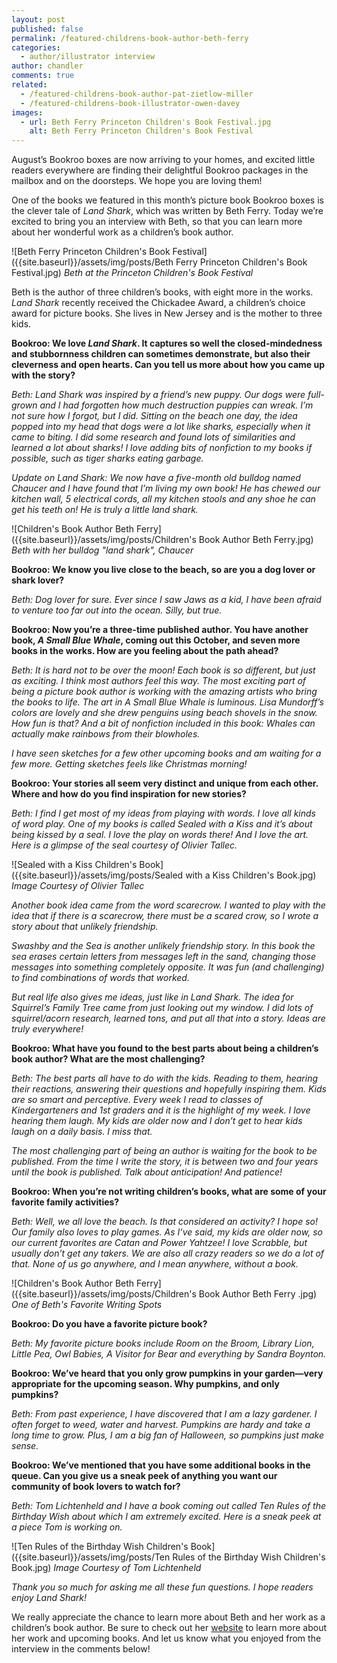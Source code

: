 ```yaml
---
layout: post
published: false
permalink: /featured-childrens-book-author-beth-ferry
categories:
  - author/illustrator interview
author: chandler
comments: true
related:
  - /featured-childrens-book-author-pat-zietlow-miller
  - /featured-childrens-book-illustrator-owen-davey
images:
  - url: Beth Ferry Princeton Children's Book Festival.jpg
    alt: Beth Ferry Princeton Children's Book Festival
---
```

August’s Bookroo boxes are now arriving to your homes, and excited little readers everywhere are finding their delightful Bookroo packages in the mailbox and on the doorsteps. We hope you are loving them!
 
One of the books we featured in this month’s picture book Bookroo boxes is the clever tale of _Land Shark_, which was written by Beth Ferry. Today we’re excited to bring you an interview with Beth, so that you can learn more about her wonderful work as a children’s book author.

![Beth Ferry Princeton Children's Book Festival]({{site.baseurl}}/assets/img/posts/Beth Ferry Princeton Children's Book Festival.jpg)
_Beth at the Princeton Children's Book Festival_
 
Beth is the author of three children’s books, with eight more in the works. _Land Shark_ recently received the Chickadee Award, a children’s choice award for picture books. She lives in New Jersey and is the mother to three kids.
 
**Bookroo: We love _Land Shark_. It captures so well the closed-mindedness and stubbornness children can sometimes demonstrate, but also their cleverness and open hearts. Can you tell us more about how you came up with the story?**

_Beth: Land Shark was inspired by a friend’s new puppy. Our dogs were full-grown and I had forgotten how much destruction puppies can wreak. I’m not sure how I forgot, but I did. Sitting on the beach one day, the idea popped into my head that dogs were a lot like sharks, especially when it came to biting. I did some research and found lots of similarities and learned a lot about sharks! I love adding bits of nonfiction to my books if possible, such as tiger sharks eating garbage._

_Update on Land Shark: We now have a five-month old bulldog named Chaucer and I have found that I’m living my own book! He has chewed our kitchen wall, 5 electrical cords, all my kitchen stools and any shoe he can get his teeth on! He is truly a little land shark._

![Children's Book Author Beth Ferry]({{site.baseurl}}/assets/img/posts/Children's Book Author Beth Ferry.jpg)
_Beth with her bulldog "land shark", Chaucer_

**Bookroo: We know you live close to the beach, so are you a dog lover or shark lover?**

_Beth: Dog lover for sure. Ever since I saw Jaws as a kid, I have been afraid to venture too far out into the ocean. Silly, but true._

**Bookroo: Now you’re a three-time published author. You have another book, _A Small Blue Whale_, coming out this October, and seven more books in the works. How are you feeling about the path ahead?**

_Beth: It is hard not to be over the moon! Each book is so different, but just as exciting. I think most authors feel this way. The most exciting part of being a picture book author is working with the amazing artists who bring the books to life. The art in A Small Blue Whale is luminous. Lisa Mundorff’s colors are lovely and she drew penguins using beach shovels in the snow. How fun is that? And a bit of nonfiction included in this book: Whales can actually make rainbows from their blowholes._

_I have seen sketches for a few other upcoming books and am waiting for a few more. Getting sketches feels like Christmas morning!_

**Bookroo: Your stories all seem very distinct and unique from each other. Where and how do you find inspiration for new stories?**

_Beth: I find I get most of my ideas from playing with words. I love all kinds of word play. One of my books is called Sealed with a Kiss and it’s about being kissed by a seal. I love the play on words there! And I love the art. Here is a glimpse of the seal courtesy of Olivier Tallec._

![Sealed with a Kiss Children's Book]({{site.baseurl}}/assets/img/posts/Sealed with a Kiss Children's Book.jpg)
_Image Courtesy of Olivier Tallec_

_Another book idea came from the word scarecrow. I wanted to play with the idea that if there is a scarecrow, there must be a scared crow, so I wrote a story about that unlikely friendship._

_Swashby and the Sea is another unlikely friendship story. In this book the sea erases certain letters from messages left in the sand, changing those messages into something completely opposite. It was fun (and challenging) to find combinations of words that worked._

_But real life also gives me ideas, just like in Land Shark. The idea for Squirrel’s Family Tree came from just looking out my window. I did lots of squirrel/acorn research, learned tons, and put all that into a story.
Ideas are truly everywhere!_

**Bookroo: What have you found to the best parts about being a children’s book author? What are the most challenging?**

_Beth: The best parts all have to do with the kids. Reading to them, hearing their reactions, answering their questions and hopefully inspiring them. Kids are so smart and perceptive. Every week I read to classes of Kindergarteners and 1st graders and it is the highlight of my week. I love hearing them laugh. My kids are older now and I don’t get to hear kids laugh on a daily basis. I miss that._

_The most challenging part of being an author is waiting for the book to be published. From the time I write the story, it is between two and four years until the book is published. Talk about anticipation! And patience!_

**Bookroo: When you’re not writing children’s books, what are some of your favorite family activities?**

_Beth: Well, we all love the beach. Is that considered an activity? I hope so! Our family also loves to play games. As I’ve said, my kids are older now, so our current favorites are Catan and Power Yahtzee! I love Scrabble, but usually don’t get any takers. We are also all crazy readers so we do a lot of that. None of us go anywhere, and I mean anywhere, without a book._

![Children's Book Author Beth Ferry]({{site.baseurl}}/assets/img/posts/Children's Book Author Beth Ferry .jpg)
_One of Beth's Favorite Writing Spots_

**Bookroo: Do you have a favorite picture book?**

_Beth: My favorite picture books include Room on the Broom, Library Lion, Little Pea, Owl Babies, A Visitor for Bear and everything by Sandra Boynton._

**Bookroo: We’ve heard that you only grow pumpkins in your garden—very appropriate for the upcoming season. Why pumpkins, and only pumpkins?**

_Beth: From past experience, I have discovered that I am a lazy gardener. I often forget to weed, water and harvest. Pumpkins are hardy and take a long time to grow. Plus, I am a big fan of Halloween, so pumpkins just make sense._

**Bookroo: We’ve mentioned that you have some additional books in the queue. Can you give us a sneak peek of anything you want our community of book lovers to watch for?**

_Beth: Tom Lichtenheld and I have a book coming out called Ten Rules of the Birthday Wish about which I am extremely excited. Here is a sneak peek at a piece Tom is working on._

![Ten Rules of the Birthday Wish Children's Book]({{site.baseurl}}/assets/img/posts/Ten Rules of the Birthday Wish Children's Book.jpg)
_Image Courtesy of Tom Lichtenheld_

_Thank you so much for asking me all these fun questions. I hope readers enjoy Land Shark!_

We really appreciate the chance to learn more about Beth and her work as a children’s book author. Be sure to check out her [website](https://www.bethferry.com/) to learn more about her work and upcoming books. And let us know what you enjoyed from the interview in the comments below!